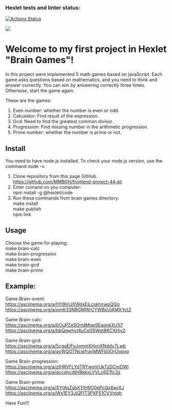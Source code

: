 ### Hexlet tests and linter status:

[![Actions Status](https://github.com/MMB0H/frontend-project-44/actions/workflows/hexlet-check.yml/badge.svg)](https://github.com/MMB0H/frontend-project-44/actions)

<a href="https://codeclimate.com/github/MMB0H/frontend-project-44/maintainability"><img src="https://api.codeclimate.com/v1/badges/94b7da4ebba6af80b041/maintainability" /></a>

# Welcome to my first project in Hexlet "Brain Games"!

In this project were implemented 5 math games based on javaScript.
Each game asks questions based on mathematics, and you need to think and answer correctly. You can win by answering correctly three times. Otherwise, start the game again.

These are the games:

1. Even number: whether the number is even or odd.
2. Calculator: Find result of the expression.
3. Gcd: Need to find the greatest common divisor.
4. Progression: Find missing number in the arithmetic progression.
5. Prime number: whether the number is prime or not.

## Install

You need to have node.js installed. To check your node.js version, use the command node -v.

1. Clone repository from this page GitHub.  
   https://github.com/MMB0H/frontend-project-44.git
2. Enter comand on you computer:  
   npm install -g @hexlet/code
3. Run these commands from brain games directory:  
   make install  
   make publish  
   npm link

## Usage

Choose the game for playing:  
make brain-calc  
make brain-progression  
make brain-even  
make brain-gcd  
make brain-prime

## Example:

Game Brain-event:  
https://asciinema.org/a/hYl9IrIJXWdxEiLcskhnwoQQg  
https://asciinema.org/a/pmK33NRGMWrCYWBsUiAMXYctZ

Game Brain-calc:  
https://asciinema.org/a/bOuPZeSOrtdMqpSEaqokXU1j7  
https://asciinema.org/a/bbQgwhvt4uCe0SWgt8KCXHiv2

Game Brain-gcd:  
https://asciinema.org/a/5cgaEjFyJommXHxnXNddy7Lwb  
https://asciinema.org/a/ayWQOTNcwfrayMWFb0OrOopvq

Game Brain-progression:  
https://asciinema.org/a/zlHRVFLYdTRYwmVUkTzDCmDWl  
https://asciinema.org/a/accdncdtH8kkxLVVLc6STtc3z

Game Brain-prime:  
https://asciinema.org/a/XYtAsZsbXYIH6O0ePcQx6avXJ  
https://asciinema.org/a/Wx1EY3JjQFIT3PXF51CVVnjqh

Have Fun!!!
